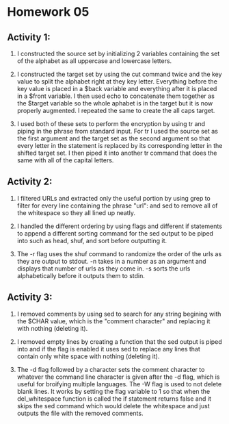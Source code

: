 Homework 05
===========

Activity 1:
----------

1. I constructed the source set by initializing 2 variables containing the set of the alphabet
as all uppercase and lowercase letters.

2. I constructed the target set by using the cut command twice and the key value to split the 
alphabet right at they key letter. Everything before the key value is placed in a $back variable 
and everything after it is placed in a $front variable. I then used echo to concatenate them 
together as the $target variable so the whole aphabet is in the target but it is now properly 
augmented. I repeated the same to create the all caps target.

3. I used both of these sets to perform the encryption by using tr and piping in the phrase from 
standard input. For tr I used the source set as the first argument and the target set as the second 
argument so that every letter in the statement is replaced by its corresponding letter in the 
shifted target set. I then piped it into another tr command that does the same with all of the 
capital letters.

Activity 2:
-----------

1. I filtered URLs and extracted only the useful portion by using grep to filter for every line 
containing the phrase "url": and sed to remove all of the whitespace so they all lined up neatly.

2. I handled the different ordering by using flags and different if statements to append a different 
sorting command for the sed output to be piped into such as head, shuf, and sort before outputting it.

3. The -r flag uses the shuf command to randomize the order of the urls as they are output to stdout.
-n takes in a number as an argument and displays that number of urls as they come in. -s sorts the urls 
alphabetically before it outputs them to stdin.

Activity 3:
------------

1. I removed comments by using sed to search for any string begining with the $CHAR value, which is the 
"comment character" and replacing it with nothing (deleting it).

2. I removed empty lines by creating a function that the sed output is piped into and if the flag is enabled 
it uses sed to replace any lines that contain only white space with nothing (deleting it).

3. The -d flag followed by a character sets the comment character to whatever the command line character is 
given after the -d flag, which is useful for broifying multiple languages. The -W flag is used to not delete 
blank lines. It works by setting the flag variable to 1 so that when the del_whitespace function is called the 
if statement returns false and it skips the sed command which would delete the whitespace and just outputs the 
file with the removed comments.